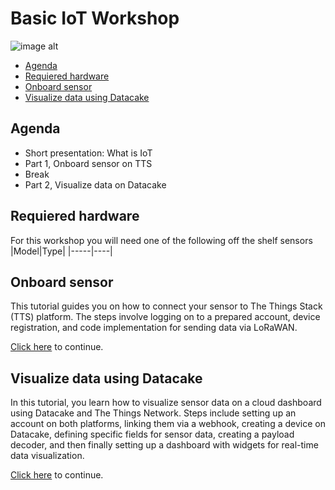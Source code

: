 # Basic IoT Workshop 
![image alt](https://lnu.se/api/media/27188-w849h425cy12cw849ch413 "title")

   * [Agenda](#agenda)
   * [Requiered hardware](#requiered-hardware)
   * [Onboard sensor](#onboard-sensor)
   * [Visualize data using Datacake](#visualize-data-using-datacake)

## Agenda

- Short presentation: What is IoT 
- Part 1, Onboard sensor on TTS
- Break
- Part 2, Visualize data on Datacake

## Requiered hardware

For this workshop you will need one of the following off the shelf sensors
|Model|Type|
|-----|----|

## Onboard sensor
This tutorial guides you on how to connect your sensor to The Things Stack (TTS) platform. The steps involve logging on to a prepared account, device registration, and code implementation for sending data via LoRaWAN.

[Click here](onboard.md) to continue. 

## Visualize data using Datacake
In this tutorial, you learn how to visualize sensor data on a cloud dashboard using Datacake and The Things Network. Steps include setting up an account on both platforms, linking them via a webhook, creating a device on Datacake, defining specific fields for sensor data, creating a payload decoder, and then finally setting up a dashboard with widgets for real-time data visualization.

[Click here](visualize.md) to continue. 